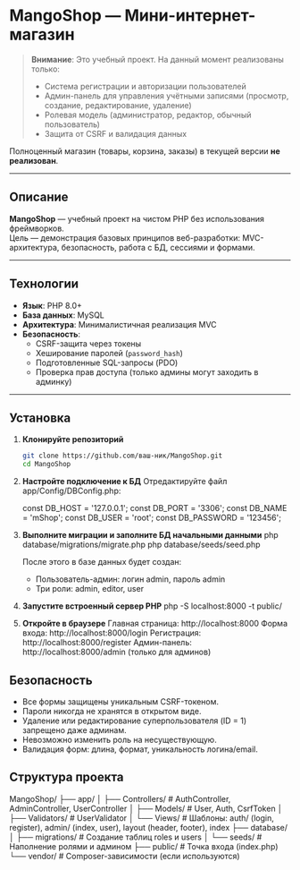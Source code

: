 # MangoShop — Мини-интернет-магазин

> **Внимание**: Это учебный проект. На данный момент реализованы только:
> - Система регистрации и авторизации пользователей  
> - Админ-панель для управления учётными записями (просмотр, создание, редактирование, удаление)  
> - Ролевая модель (администратор, редактор, обычный пользователь)  
> - Защита от CSRF и валидация данных

Полноценный магазин (товары, корзина, заказы) в текущей версии **не реализован**.

---

## Описание

**MangoShop** — учебный проект на чистом PHP без использования фреймворков.  
Цель — демонстрация базовых принципов веб-разработки: MVC-архитектура, безопасность, работа с БД, сессиями и формами.

---

## Технологии

- **Язык**: PHP 8.0+
- **База данных**: MySQL
- **Архитектура**: Минималистичная реализация MVC
- **Безопасность**:
  - CSRF-защита через токены
  - Хеширование паролей (`password_hash`)
  - Подготовленные SQL-запросы (PDO)
  - Проверка прав доступа (только админы могут заходить в админку)

---

## Установка

1. **Клонируйте репозиторий**
   ```bash
   git clone https://github.com/ваш-ник/MangoShop.git
   cd MangoShop

2. **Настройте подключение к БД**
    Отредактируйте файл app/Config/DBConfig.php:

    const DB_HOST = '127.0.0.1';
    const DB_PORT = '3306';
    const DB_NAME = 'mShop';
    const DB_USER = 'root';
    const DB_PASSWORD = '123456';

3. **Выполните миграции и заполните БД начальными данными**
    php database/migrations/migrate.php
    php database/seeds/seed.php

    После этого в базе данных будет создан:
    - Пользователь-админ: логин admin, пароль admin
    - Три роли: admin, editor, user

4. **Запустите встроенный сервер PHP**
    php -S localhost:8000 -t public/

5. **Откройте в браузере**
    Главная страница: http://localhost:8000
    Форма входа: http://localhost:8000/login
    Регистрация: http://localhost:8000/register
    Админ-панель: http://localhost:8000/admin (только для админов)

## Безопасность

- Все формы защищены уникальным CSRF-токеном.
- Пароли никогда не хранятся в открытом виде.
- Удаление или редактирование суперпользователя (ID = 1) запрещено даже админам.
- Невозможно изменить роль на несуществующую.
- Валидация форм: длина, формат, уникальность логина/email.

## Структура проекта

MangoShop/
├── app/
│   ├── Controllers/    # AuthController, AdminController, UserController
│   ├── Models/         # User, Auth, CsrfToken
│   ├── Validators/     # UserValidator
│   └── Views/          # Шаблоны: auth/ (login, register), admin/ (index, user), layout (header, footer), index
├── database/
│   ├── migrations/     # Создание таблиц roles и users
│   └── seeds/          # Наполнение ролями и админом
├── public/             # Точка входа (index.php)
└── vendor/             # Composer-зависимости (если используются)